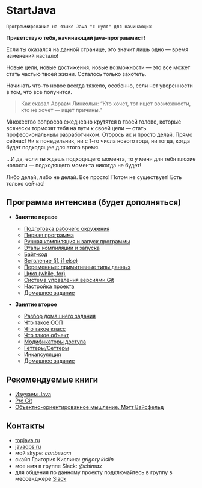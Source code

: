 # StartJava
    Программирование на языке Java "с нуля" для начинающих

**Приветствую тебя, начинающий java-программист!**

Если ты оказался на данной странице, это значит лишь одно — время изменений настало!

Новые цели, новые достижения, новые возможности — это все может стать частью твоей жизни. Осталось только захотеть.

Начинать что-то новое всегда тяжело, особенно, если нет уверенности в том, что все получится.

>Как сказал Авраам Линкольн: “Кто хочет, тот ищет возможности, кто не хочет — ищет причины.”

Множество вопросов ежедневно крутятся в твоей голове, которые всячески тормозят тебя на пути к своей цели — стать профессиональным разработчиком. Отбрось их и просто делай. Прямо сейчас! Ни в понедельник, ни с 1-го числа нового года, ни тогда, когда будет подходящее для этого время.

...И да, если ты ждешь подходящего момента, то у меня для тебя плохие новости — подходящего момента никогда не будет!

Либо делай, либо не делай. Все просто! Потом не существует! Есть только сейчас!

## Программа интенсива (будет дополняться)
- **Занятие первое**
  - [Подготовка рабочего окружения](https://github.com/ichimax/startjava/blob/master/lesson%201.md#1-Подготовка-рабочего-окружения)
  - [Первая программа](https://github.com/ichimax/startjava/blob/master/lesson%201.md#2-Первая-программа)
  - [Ручная компиляция и запуск программы](https://github.com/ichimax/startjava/blob/master/lesson%201.md#3-Ручная-компиляция-и-запуск-программы)
  - [Этапы компиляции и запуска](https://github.com/ichimax/startjava/blob/master/lesson%201.md#4-Этапы-компиляции-и-запуска)
  - [Байт-код](https://github.com/ichimax/startjava/blob/master/lesson%201.md#5-Байт-код)
  - [Ветвление (if, if else)](https://github.com/ichimax/startjava/blob/master/lesson%201.md#6-Ветвление-if-if-else)
  - [Переменные: примитивные типы данных](https://github.com/ichimax/startjava/blob/master/lesson%201.md#7-Переменные-примитивные-типы-данных)
  - [Цикл (while, for)](https://github.com/ichimax/startjava/blob/master/lesson%201.md#8-Цикл-while-for)
  - [Система управления версиями Git](https://github.com/ichimax/startjava/blob/master/lesson%201.md#9-Система-управления-версиями-git)
  - [Настройка проекта](https://github.com/ichimax/startjava/blob/master/lesson%201.md#10-Настройка-проекта)
  - [Домашнее задание](https://github.com/ichimax/startjava/blob/master/lesson%201.md#11-Домашнее-задание)
  
- **Занятие второе**
  - [Разбор домашнего задания](https://github.com/ichimax/startjava/blob/master/lesson%202.md#Разбор-домашнего-задания)
  - [Что такое ООП](https://github.com/ichimax/startjava/blob/master/lesson%202.md#-1-Что-такое-ООП)
  - [Что такое класс](https://github.com/ichimax/startjava/blob/master/lesson%202.md#-2-Что-такое-класс)
  - [Что такое объект](https://github.com/ichimax/startjava/blob/master/lesson%202.md#3-Что-такое-объект)
  - [Модификаторы доступа](https://github.com/ichimax/startjava/blob/master/lesson%202.md#4-Модификаторы-доступа)
  - [Геттеры/Сеттеры](https://github.com/ichimax/startjava/blob/master/lesson%202.md#5-ГеттерыСеттеры)
  - [Инкапсуляция](https://github.com/ichimax/startjava/blob/master/lesson%202.md#6-Инкапсуляция)
  - [Домашнее задание](https://github.com/ichimax/startjava/blob/master/lesson%202.md#8-Домашнее-задание)
  
## Рекомендуемые книги
 - [Изучаем Java](https://www.ozon.ru/context/detail/id/7821666/)
 - [Pro Git](https://git-scm.com/book/ru/v2)
 - [Объектно-ориентированное мышление. Мэтт Вайсфельд](https://www.ozon.ru/context/detail/id/26036833/)
 
 ## Контакты
 - [topjava.ru](https://topjava.ru/)
 - [javaops.ru](http://javaops.ru/)
 - мой skype: *canbezam*
 - скайп Григория Кислина: *grigory.kislin*
 - мое имя в группе Slack: *@chimax*
 - для общения по данному проекту подключайтесь в группу в мессенджере [Slack](https://join.slack.com/t/startjava/shared_invite/enQtMjk1ODAxNjgzMjY1LWNlNmY5MzFlMGNjMGYzMDI4MTk3YWM1Zjc3ZDhmZjAwNmE3NzUzYWNiY2ViMjg2NTk3NjBkMGI5NWZmYjhjMjk)
